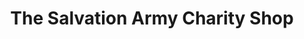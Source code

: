 ---
title: "The Salvation Army Charity Shop"
url: /chorley/the-salvation-army-charity-shop/
shop: charity
---